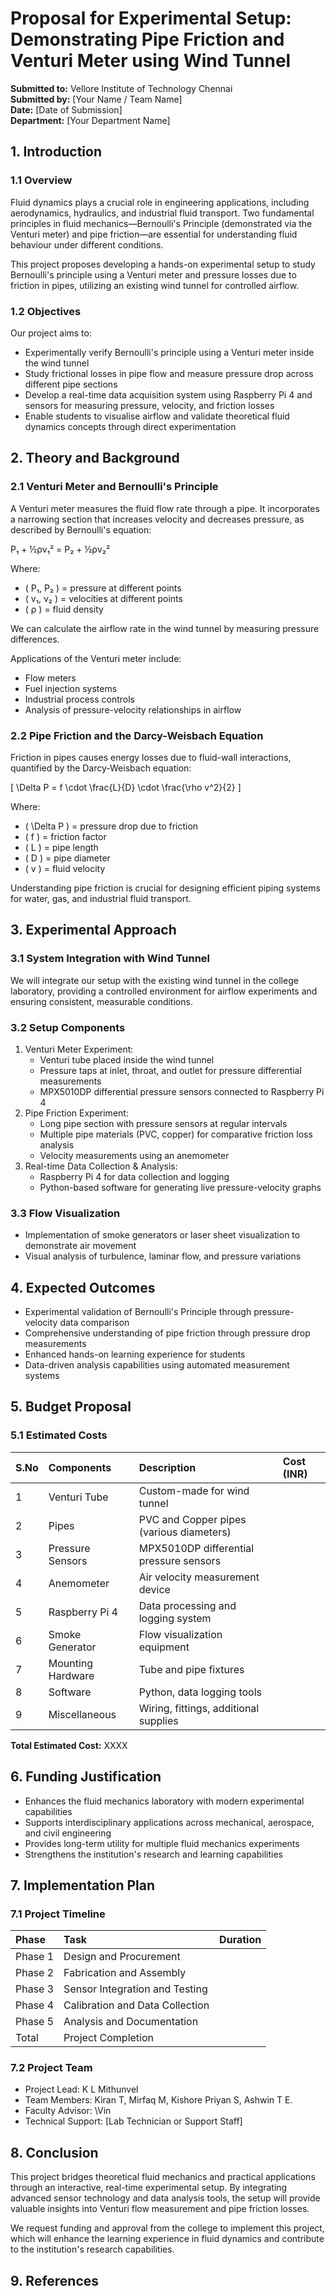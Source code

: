 
# **Proposal for Experimental Setup: Demonstrating Pipe Friction and Venturi Meter using Wind Tunnel**

 **Submitted to:** Vellore Institute of Technology Chennai\
 **Submitted by:** \[Your Name / Team Name\]  
 **Date:** \[Date of Submission\]  
 **Department:** \[Your Department Name\]

## **1\. Introduction**

### **1.1 Overview**

Fluid dynamics plays a crucial role in engineering applications, including aerodynamics, hydraulics, and industrial fluid transport. Two fundamental principles in fluid mechanics—Bernoulli's Principle (demonstrated via the Venturi meter) and pipe friction—are essential for understanding fluid behaviour under different conditions.

This project proposes developing a hands-on experimental setup to study Bernoulli's principle using a Venturi meter and pressure losses due to friction in pipes, utilizing an existing wind tunnel for controlled airflow.

### **1.2 Objectives**

Our project aims to:

* Experimentally verify Bernoulli's principle using a Venturi meter inside the wind tunnel  
* Study frictional losses in pipe flow and measure pressure drop across different pipe sections  
* Develop a real-time data acquisition system using Raspberry Pi 4 and sensors for measuring pressure, velocity, and friction losses  
* Enable students to visualise airflow and validate theoretical fluid dynamics concepts through direct experimentation

## **2\. Theory and Background**

### **2.1 Venturi Meter and Bernoulli's Principle**

A Venturi meter measures the fluid flow rate through a pipe. It incorporates a narrowing section that increases velocity and decreases pressure, as described by Bernoulli's equation:

P₁ + ½ρv₁² = P₂ + ½ρv₂²

Where:

* ( P₁,  P₂ ) \= pressure at different points  
* ( v₁, v₂ ) \= velocities at different points  
* ( ρ ) \= fluid density

We can calculate the airflow rate in the wind tunnel by measuring pressure differences.

Applications of the Venturi meter include:

* Flow meters  
* Fuel injection systems  
* Industrial process controls  
* Analysis of pressure-velocity relationships in airflow

### **2.2 Pipe Friction and the Darcy-Weisbach Equation**

Friction in pipes causes energy losses due to fluid-wall interactions, quantified by the Darcy-Weisbach equation:

\[ \\Delta P \= f \\cdot \\frac{L}{D} \\cdot \\frac{\\rho v^2}{2} \]

Where:

* ( \\Delta P ) \= pressure drop due to friction  
* ( f ) \= friction factor  
* ( L ) \= pipe length  
* ( D ) \= pipe diameter  
* ( v ) \= fluid velocity

Understanding pipe friction is crucial for designing efficient piping systems for water, gas, and industrial fluid transport.

## **3\. Experimental Approach**

### **3.1 System Integration with Wind Tunnel**

We will integrate our setup with the existing wind tunnel in the college laboratory, providing a controlled environment for airflow experiments and ensuring consistent, measurable conditions.

### **3.2 Setup Components**

1. Venturi Meter Experiment:  
   * Venturi tube placed inside the wind tunnel  
   * Pressure taps at inlet, throat, and outlet for pressure differential measurements  
   * MPX5010DP differential pressure sensors connected to Raspberry Pi 4  
2. Pipe Friction Experiment:  
   * Long pipe section with pressure sensors at regular intervals  
   * Multiple pipe materials (PVC, copper) for comparative friction loss analysis  
   * Velocity measurements using an anemometer  
3. Real-time Data Collection & Analysis:  
   * Raspberry Pi 4 for data collection and logging  
   * Python-based software for generating live pressure-velocity graphs

### **3.3 Flow Visualization**

* Implementation of smoke generators or laser sheet visualization to demonstrate air movement  
* Visual analysis of turbulence, laminar flow, and pressure variations

## **4\. Expected Outcomes**

* Experimental validation of Bernoulli's Principle through pressure-velocity data comparison  
* Comprehensive understanding of pipe friction through pressure drop measurements  
* Enhanced hands-on learning experience for students  
* Data-driven analysis capabilities using automated measurement systems

## **5\. Budget Proposal**

### **5.1 Estimated Costs**

| S.No | Components | Description | Cost (INR) |
| :---- | :---- | :---- | :---- |
| 1 | Venturi Tube | Custom-made for wind tunnel |  |
| 2 | Pipes | PVC and Copper pipes (various diameters) |  |
| 3 | Pressure Sensors | MPX5010DP differential pressure sensors |  |
| 4 | Anemometer | Air velocity measurement device |  |
| 5 | Raspberry Pi 4 | Data processing and logging system |  |
| 6 | Smoke Generator | Flow visualization equipment |  |
| 7 | Mounting Hardware | Tube and pipe fixtures |  |
| 8 | Software | Python, data logging tools |  |
| 9 | Miscellaneous | Wiring, fittings, additional supplies |  |

**Total Estimated Cost:** XXXX

## **6\. Funding Justification**

* Enhances the fluid mechanics laboratory with modern experimental capabilities  
* Supports interdisciplinary applications across mechanical, aerospace, and civil engineering  
* Provides long-term utility for multiple fluid mechanics experiments  
* Strengthens the institution's research and learning capabilities

## **7\. Implementation Plan**

### **7.1 Project Timeline**

| Phase | Task | Duration |
| :---- | :---- | :---- |
| Phase 1 | Design and Procurement |  |
| Phase 2 | Fabrication and Assembly |  |
| Phase 3 | Sensor Integration and Testing |  |
| Phase 4 | Calibration and Data Collection |  |
| Phase 5 | Analysis and Documentation |  |
| Total | Project Completion |  |

### **7.2 Project Team**

* Project Lead: K L Mithunvel  
* Team Members: Kiran T, Mirfaq M, Kishore Priyan S, Ashwin T E.  
* Faculty Advisor: \Vin 
* Technical Support: \[Lab Technician or Support Staff\]

## **8\. Conclusion**

This project bridges theoretical fluid mechanics and practical applications through an interactive, real-time experimental setup. By integrating advanced sensor technology and data analysis tools, the setup will provide valuable insights into Venturi flow measurement and pipe friction losses.

We request funding and approval from the college to implement this project, which will enhance the learning experience in fluid dynamics and contribute to the institution's research capabilities.

## **9\. References**
